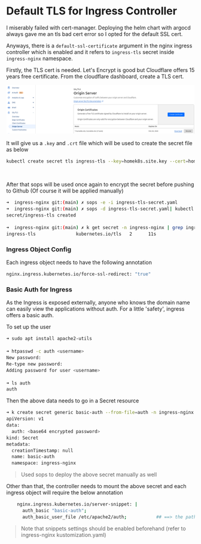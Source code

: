 # Default TLS for Ingress Controller
I miserably failed with cert-manager. Deploying the helm chart with argocd always gave me an tls bad cert error so I opted for the default SSL cert.

Anyways, there is a `default-ssl-certificate` argument in the nginx ingress controller which is enabled and it refers to `ingress-tls` secret inside `ingress-nginx` namespace. 

Firstly, the TLS cert is needed. Let's Encrypt is good but Cloudflare offers 15 years free certificate. From the cloudflare dashboard, create a TLS cert.

![tls](assets/img/tls.png)

It will give us a `.key` and `.crt` file which will be used to create the secret file as below

```bash
kubectl create secret tls ingress-tls --key=homek8s.site.key --cert=homek8s.site.crt -n ingress-nginx --dry-run=client  -o yaml
```
<br>

After that sops will be used once again to encrypt the secret before pushing to Github (Of course it will be applied manually)

```bash
➜  ingress-nginx git:(main) ✗ sops -e -i ingress-tls-secret.yaml
➜  ingress-nginx git:(main) ✗ sops -d ingress-tls-secret.yaml| kubectl apply -f -
secret/ingress-tls created

➜  ingress-nginx git:(main) ✗ k get secret -n ingress-nginx | grep ingress-tls
ingress-tls               kubernetes.io/tls   2      11s
```

### Ingress Object Config
Each ingress object needs to have the following annotation
```bash
nginx.ingress.kubernetes.io/force-ssl-redirect: "true"
```

### Basic Auth for Ingress
As the Ingress is exposed externally, anyone who knows the domain name can easily view the applications without auth. For a little 'safety', ingress offers a basic auth. 

To set up the user
```bash
➜ sudo apt install apache2-utils

➜ htpasswd -c auth <username>
New password: 
Re-type new password: 
Adding password for user <username>

➜ ls auth
auth
```

Then the above data needs to go in a Secret resource
```bash
➜ k create secret generic basic-auth --from-file=auth -n ingress-nginx -o yaml --dry-run=client
apiVersion: v1
data:
  auth: <base64 encrypted password>
kind: Secret
metadata:
  creationTimestamp: null
  name: basic-auth
  namespace: ingress-nginx
```

> Used sops to deploy the above secret manually as well

Other than that, the controller needs to mount the above secret and each ingress object will require the below annotation
```bash
    nginx.ingress.kubernetes.io/server-snippet: |
      auth_basic "basic-auth";
      auth_basic_user_file /etc/apache2/auth;           ## ==> the path where secret will be mounted
```

> Note that snippets settings should be enabled beforehand (refer to ingress-nginx kustomization.yaml)